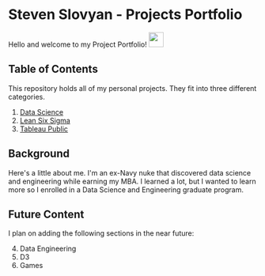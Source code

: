 # Steven Slovyan - Projects Portfolio

Hello and welcome to my Project Portfolio!  <img src="https://raw.githubusercontent.com/MartinHeinz/MartinHeinz/master/wave.gif" width="30px">

## Table of Contents

This repository holds all of my personal projects.  They fit into three different categories.

1. [Data Science](https://github.com/sslovyan/Personal-Projects/tree/main/Data%20Science)
2. [Lean Six Sigma](https://github.com/sslovyan/Personal-Projects/tree/main/Lean%20Six%20Sigma)
3. [Tableau Public](https://github.com/sslovyan/Personal-Projects/tree/main/Tableau%20Public)

## Background

Here's a little about me.  I'm an ex-Navy nuke that discovered data science and engineering while earning my MBA.  I learned a lot, but I wanted to learn more so I enrolled in a Data Science and Engineering graduate program.

## Future Content

I plan on adding the following sections in the near future:

4. Data Engineering
5. D3
6. Games
